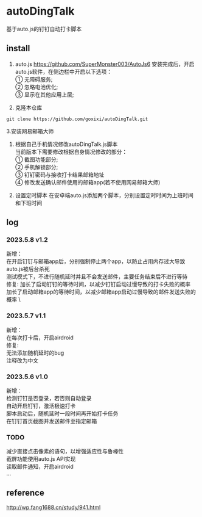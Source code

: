 # autoDingTalk
基于auto.js的钉钉自动打卡脚本

## install
1. auto.js
https://github.com/SuperMonster003/AutoJs6
安装完成后，开启auto.js软件，在侧边栏中开启以下选项：\
① 无障碍服务; \
② 忽略电池优化; \
③ 显示在其他应用上层;

1. 克隆本仓库
```
git clone https://github.com/goxixi/autoDingTalk.git
``` 
3.安装网易邮箱大师

1. 根据自己手机情况修改autoDingTalk.js脚本 \
当前版本下需要修改根据自身情况修改的部分： \
① 截图功能部分; \
② 手机解锁部分; \
③ 钉钉密码与接收打卡结果邮箱地址 \
④ 修改发送确认邮件使用的邮箱app(若不使用网易邮箱大师)

1. 设置定时脚本
在安卓端auto.js添加两个脚本，分别设置定时时间为上班时间和下班时间

## log
### 2023.5.8 v1.2
新增：\
在开启钉钉与邮箱app后，分别强制停止两个app，以防止占用内存过大导致auto.js被后台杀死 \
测试模式下，不进行随机延时并且不会发送邮件，主要任务结束后不进行等待 \
修复: 
加长了启动钉钉的等待时间，以减少钉钉启动过慢导致的打卡失败的概率 \
加长了启动邮箱app的等待时间，以减少邮箱app启动过慢导致的邮件发送失败的概率 \

### 2023.5.7 v1.1
新增：\
在每次打卡后，开启airdroid \
修复: \
无法添加随机延时的bug \
注释改为中文

### 2023.5.6 v1.0
新增： \
检测钉钉是否登录，若否则自动登录 \
自动开启钉钉，激活极速打卡 \
脚本启动后，随机延时一段时间再开始打卡任务 \
在钉钉首页截图并发送邮件至指定邮箱


### TODO
减少直接点击像素的语句，以增强适应性与鲁棒性 \
截屏功能使用auto.js API实现 \
读取邮件通知，开启airdroid \
...

## reference
http://wp.fang1688.cn/study/941.html
